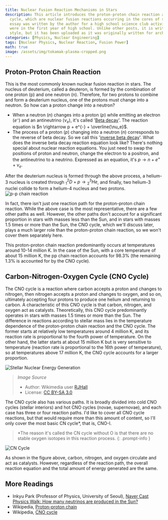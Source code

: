 ```yaml
---
title: Nuclear Fusion Reaction Mechanisms in Stars
description: This article introduces the proton-proton chain reaction and the carbon-nitrogen-oxygen
  cycle, which are nuclear fusion reactions occurring in the cores of stars. This
  essay was written by the author for a high school science club activity when they
  were in the first year of high school. Unlike other posts, it is written in a colloquial
  style, but it has been uploaded as it was originally written for archiving purposes.
categories: [Physics, Nuclear Engineering]
tags: [Nuclear Physics, Nuclear Reaction, Fusion Power]
math: true
image: /assets/img/tokamak-plasma-cropped.png
---
```

## Proton-Proton Chain Reaction
This is the most commonly known nuclear fusion reaction in stars. The nucleus of deuterium, called a deuteron, is formed by the combination of one proton (p) and one neutron (n). Therefore, for two protons to combine and form a deuterium nucleus, one of the protons must change into a neutron. So how can a proton change into a neutron?

- When a neutron ($n$) changes into a proton ($p$) while emitting an electron ($e⁻$) and an antineutrino ($\nu_e$), it's called '[Beta decay](/posts/Nuclear-Stability-and-Radioactive-Decay/#negative-beta-decay-beta--decay)'. The reaction equation is $n \rightarrow p + e^{-} + \overline{\nu_e}$.
- The process of a proton ($p$) changing into a neutron ($n$) corresponds to the reverse of beta decay. So we call this '[inverse beta decay](/posts/Nuclear-Stability-and-Radioactive-Decay/#positive-beta-decay-beta-decay)'. What does the inverse beta decay reaction equation look like? There's nothing special about nuclear reaction equations. You just need to swap the positions of proton and neutron, change the electron to a positron, and the antineutrino to a neutrino. Expressed as an equation, it's $p \rightarrow n + e^{+} + \nu_e$.

After the deuterium nucleus is formed through the above process, a helium-3 nucleus is created through $^2_1D + p \rightarrow {^3_2He}$, and finally, two helium-3 nuclei collide to form a helium-4 nucleus and two protons.
![p-p chain reaction](https://upload.wikimedia.org/wikipedia/commons/8/85/Fusion_in_the_Sun.svg)

In fact, there isn't just one reaction path for the proton-proton chain reaction. While the above case is the most representative, there are a few other paths as well. However, the other paths don't account for a significant proportion in stars with masses less than the Sun, and in stars with masses 1.5 times or more than the Sun, the CNO cycle, which we'll discuss later, plays a much larger role than the proton-proton chain reaction, so we won't cover them separately here.

This proton-proton chain reaction predominantly occurs at temperatures around 10-14 million K. In the case of the Sun, with a core temperature of about 15 million K, the pp chain reaction accounts for 98.3% (the remaining 1.3% is accounted for by the CNO cycle).

## Carbon-Nitrogen-Oxygen Cycle (CNO Cycle)
The CNO cycle is a reaction where carbon accepts a proton and changes to nitrogen, then nitrogen accepts a proton and changes to oxygen, and so on, ultimately accepting four protons to produce one helium and returning to carbon. A characteristic of this CNO cycle is that carbon, nitrogen, and oxygen act as catalysts. Theoretically, this CNO cycle predominantly operates in stars with masses 1.5 times or more than the Sun. The difference in reactions according to stellar mass lies in the temperature dependence of the proton-proton chain reaction and the CNO cycle. The former starts at relatively low temperatures around 4 million K, and its reaction rate is proportional to the fourth power of temperature. On the other hand, the latter starts at about 15 million K but is very sensitive to temperature (reaction rate is proportional to the 16th power of temperature), so at temperatures above 17 million K, the CNO cycle accounts for a larger proportion.

![Stellar Nuclear Energy Generation](https://upload.wikimedia.org/wikipedia/commons/5/5b/Nuclear_energy_generation.svg)
> *Image Source*
> - Author: Wikimedia user [RJHall](https://commons.wikimedia.org/wiki/User:RJHall)
> - License: [CC BY-SA 3.0](https://creativecommons.org/licenses/by-sa/3.0/)

The CNO cycle also has various paths. It is broadly divided into cold CNO cycles (stellar interiors) and hot CNO cycles (novae, supernovae), and each case has three or four reaction paths. I'd like to cover all CNO cycle reactions, but that would require more than this amount of content, so I'll only cover the most basic CN cycle*, that is, CNO-I.

> *The reason it's called the CN cycle without O is that there are no stable oxygen isotopes in this reaction process.
{: .prompt-info }

![CN Cycle](https://upload.wikimedia.org/wikipedia/commons/2/21/CNO_Cycle.svg)

As shown in the figure above, carbon, nitrogen, and oxygen circulate and act as catalysts. However, regardless of the reaction path, the overall reaction equation and the total amount of energy generated are the same.

## More Readings
- Inkyu Park (Professor of Physics, University of Seoul), [Naver Cast Physics Walk: How many neutrinos are produced in the Sun?](https://terms.naver.com/entry.naver?docId=4125519&cid=58941&categoryId=58960)
- Wikipedia, [Proton-proton chain](https://en.wikipedia.org/wiki/Proton%E2%80%93proton_chain)
- Wikipedia, [CNO cycle](https://en.wikipedia.org/wiki/CNO_cycle)
